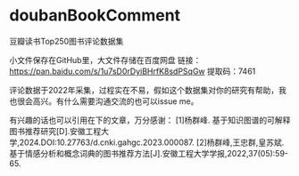 # doubanBookComment
豆瓣读书Top250图书评论数据集

小文件保存在GitHub里，大文件存储在百度网盘
链接：https://pan.baidu.com/s/1u7sD0rDyiBHrfK8sdPSqGw 
提取码：7461

评论数据于2022年采集，过程实在不易，假如这个数据集对你的研究有帮助，我也很会高兴。有什么需要沟通交流的也可以issue me。

有兴趣的话也可以引用在下的文章，万分感谢：
[1]杨群峰. 基于知识图谱的可解释图书推荐研究[D].安徽工程大学,2024.DOI:10.27763/d.cnki.gahgc.2023.000087.
[2]杨群峰,王忠群,皇苏斌.基于情感分析和概念词典的图书推荐方法[J].安徽工程大学学报,2022,37(05):59-65.
